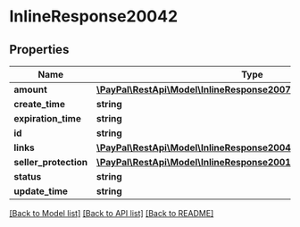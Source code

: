 # InlineResponse20042

## Properties
Name | Type | Description | Notes
------------ | ------------- | ------------- | -------------
**amount** | [**\PayPal\RestApi\Model\InlineResponse2007DisputeAmount**](InlineResponse2007DisputeAmount.md) |  | [optional] 
**create_time** | **string** |  | [optional] 
**expiration_time** | **string** |  | [optional] 
**id** | **string** |  | [optional] 
**links** | [**\PayPal\RestApi\Model\InlineResponse20042Links[]**](InlineResponse20042Links.md) |  | [optional] 
**seller_protection** | [**\PayPal\RestApi\Model\InlineResponse20018ResourceSellerProtection**](InlineResponse20018ResourceSellerProtection.md) |  | [optional] 
**status** | **string** |  | [optional] 
**update_time** | **string** |  | [optional] 

[[Back to Model list]](../README.md#documentation-for-models) [[Back to API list]](../README.md#documentation-for-api-endpoints) [[Back to README]](../README.md)


